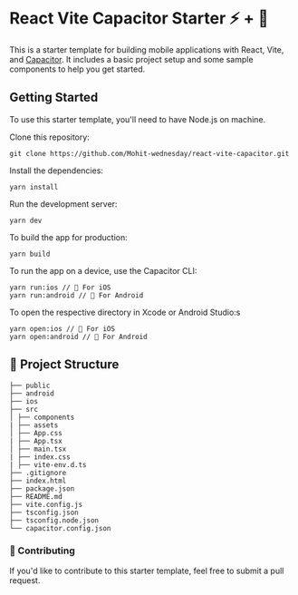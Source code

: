 # React Vite Capacitor Starter :zap: + 📱

This is a starter template for building mobile applications with React, Vite, and [Capacitor](https://capacitorjs.com). It includes a basic project setup and some sample components to help you get started.

## Getting Started

To use this starter template, you'll need to have Node.js on machine.

Clone this repository:

```
git clone https://github.com/Mohit-wednesday/react-vite-capacitor.git

```

Install the dependencies:

```
yarn install
```

Run the development server:

```
yarn dev
```

To build the app for production:

```
yarn build
```

To run the app on a device, use the Capacitor CLI:

```
yarn run:ios // 🍎 For iOS
yarn run:android // 🤖 For Android

```

To open the respective directory in Xcode or Android Studio:s

```
yarn open:ios // 🍎 For iOS
yarn open:android // 🤖 For Android
```

## 📁 Project Structure

```
├── public
├── android
├── ios
├── src
│ ├── components
| ├── assets
│ ├── App.css
| ├── App.tsx
│ ├── main.tsx
| ├── index.css
| ├── vite-env.d.ts
├── .gitignore
├── index.html
├── package.json
├── README.md
├── vite.config.js
├── tsconfig.json
├── tsconfig.node.json
└── capacitor.config.json
```

### 👥 Contributing

If you'd like to contribute to this starter template, feel free to submit a pull request.
